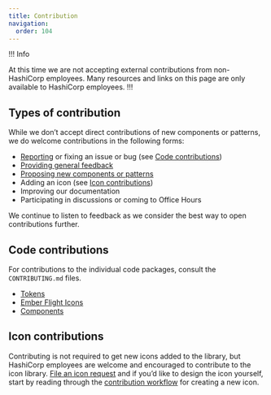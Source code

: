 ```yaml
---
title: Contribution
navigation:
  order: 104
---
```


!!! Info

At this time we are not accepting external contributions from non-HashiCorp employees. Many resources and links on this page are only available to HashiCorp employees.
!!!

## Types of contribution

While we don’t accept direct contributions of new components or patterns, we do welcome contributions in the following forms:

* [Reporting](support#file-an-issue) or fixing an issue or bug (see [Code contributions](#code-contributions))
* [Providing general feedback](https://docs.google.com/forms/d/e/1FAIpQLSdPShbSiUYgimppZeqWT99bVi6zLbKDThQUQTirH3RCj2okdg/viewform)
* [Proposing new components or patterns](support#request-a-feature)
* Adding an icon (see [Icon contributions](#icon-contributions))
* Improving our documentation
* Participating in discussions or coming to Office Hours

We continue to listen to feedback as we consider the best way to open contributions further.

## Code contributions

For contributions to the individual code packages, consult the `CONTRIBUTING.md` files.
* [Tokens](https://github.com/hashicorp/design-system/blob/main/packages/tokens/CONTRIBUTING.md)
* [Ember Flight Icons](https://github.com/hashicorp/design-system/blob/main/packages/ember-flight-icons/CONTRIBUTING.md)
* [Components](https://github.com/hashicorp/design-system/blob/main/packages/components/CONTRIBUTING.md)

## Icon contributions

Contributing is not required to get new icons added to the library, but HashiCorp employees are welcome and encouraged to contribute to the icon library. [File an icon request](support#request-an-icon) and if you’d like to design the icon yourself, start by reading through the  [contribution workflow](https://www.figma.com/file/MYiw4kiVpunIMMw0sBkE1t/%E2%9C%8F%EF%B8%8F-Flight-Development?node-id=566%3A1129&t=Bbflj3UUaWVyhamn-4) for creating a new icon.